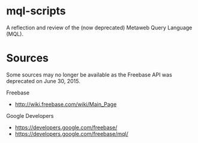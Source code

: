 # mql-scripts

A reflection and review of the (now deprecated) Metaweb Query Language (MQL). 





# Sources

Some sources may no longer be available as the Freebase API was deprecated on June 30, 2015.

Freebase
- http://wiki.freebase.com/wiki/Main_Page

Google Developers 
- https://developers.google.com/freebase/
- https://developers.google.com/freebase/mql/
